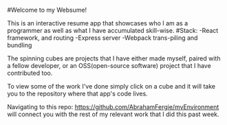 #Welcome to my Websume!

  This is an interactive resume app that showcases who I am as a programmer as well as what I have accumulated skill-wise.
    #Stack:
      -React framework, and routing 
      -Express server
      -Webpack trans-piling and bundling

  The spinning cubes are projects that I have either made myself, paired with a fellow developer, or an OSS(open-source software) project that I have contributed too.

  To view some of the work I've done simply click on a cube and it will take you to the repository where that app's code lives.

  Navigating to this repo: https://github.com/AbrahamFergie/myEnvironment will connect you with the rest of my relevant work that I did this past week.

     
